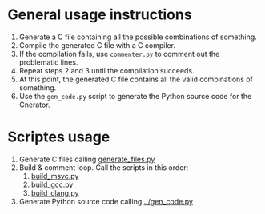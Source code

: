 # General usage instructions

1. Generate a C file containing all the possible combinations of something.
2. Compile the generated C file with a C compiler.
3. If the compilation fails, use `commenter.py` to comment out the problematic lines.
4. Repeat steps 2 and 3 until the compilation succeeds.
5. At this point, the generated C file contains all the valid combinations of something.
6. Use the `gen_code.py` script to generate the Python source code for the Cnerator.

# Scriptes usage

1. Generate C files calling [generate_files.py](generate_files.py)
2. Build & comment loop. Call the scripts in this order:
    1. [build_msvc.py](build_msvc.py)
    2. [build_gcc.py](build_gcc.py)
    3. [build_clang.py](build_clang.py)
3. Generate Python source code calling [../gen_code.py](../gen_code.py)